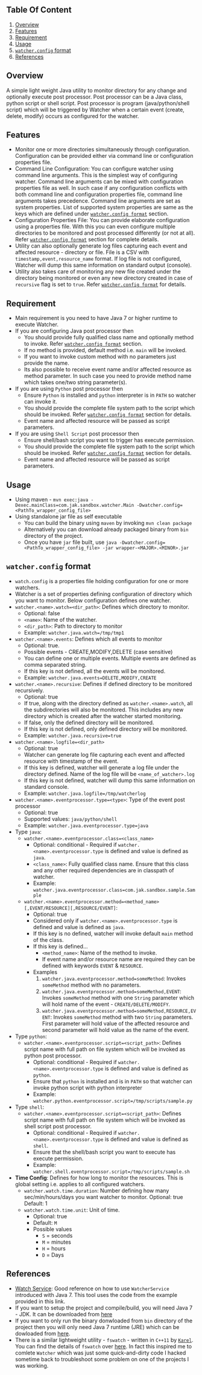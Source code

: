 Table Of Content
----------------

1.	[Overview](#overview)
2.	[Features](#features)
3.	[Requirement](#requirement)
4.	[Usage](#usage)
5.	[`watcher.config` format](#watcherconfig-format)
6.	[References](#references)

Overview
--------

A simple light weight Java utility to monitor directory for any change and optionally execute post processor. Post processor can be a Java class, python script or shell script. Post processor is program (java/python/shell script) which will be triggered by Watcher when a certain event (create, delete, modify) occurs as configured for the watcher.

Features
--------

-	Monitor one or more directories simultaneously through configuration. Configuration can be provided either via command line or configuration properties file.
-	Command Line Configuration: You can configure watcher using command line arguments. This is the simplest way of configuring watcher. Command line arguments can be mixed with configuration properties file as well. In such case if any configuration conflicts with both command line and configuration properties file, command line arguments takes precedence. Command line arguments are set as system properties. List of supported system properties are same as the keys which are defined under [`watcher.config format`](#watcherconfig-format) section.  
-	Configuration Properties File: You can provide elaborate configuration using a properties file. With this you can even configure multiple directories to be monitored and post processed differently (or not at all). Refer [`watcher.config format`](#watcherconfig-format) section for complete details.
-	Utility can also optionally generate log files capturing each event and affected resource - directory or file. File is a CSV with `timestamp,event,resource_name` format. If log file is not configured, Watcher will dump this same information on standard output (console).
-	Utility also takes care of monitoring any new file created under the directory being monitored or even any new directory created in case of `recursive` flag is set to `true`. Refer [`watcher.config format`](#watcherconfig-format) for details.

Requirement
-----------

-	Main requirement is you need to have Java 7 or higher runtime to execute Watcher.
-	If you are configuring Java post processor then
	-	You should provide fully qualified class name and optionally method to invoke. Refer [`watcher.config format`](#watcherconfig-format) section.
	-	If no method is provided, default method i.e. `main` will be invoked.
	-	If you want to invoke custom method with no parameters just provide the name.
	-	Its also possible to receive event name and/or affected resource as method parameter. In such case you need to provide method name which takes one/two string parameter(s).
-	If you are using `Python` post processor then
	-	Ensure `Python` is installed and `python` interpreter is in `PATH` so watcher can invoke it.
	-	You should provide the complete file system path to the script which should be invoked. Refer [`watcher.config format`](#watcherconfig-format) section for details.
	-	Event name and affected resource will be passed as script parameters.
-	If you are using `Shell Script` post processor then
	-	Ensure shell/bash script you want to trigger has execute permission.
	-	You should provide the complete file system path to the script which should be invoked. Refer [`watcher.config format`](#watcherconfig-format) section for details.
	-	Event name and affected resource will be passed as script parameters.

Usage
-----

-	Using maven - `mvn exec:java -Dexec.mainClass=com.jak.sandbox.watcher.Main -Dwatcher.config=<PathTo_wrapper_config_file>`
-	Using standalone jar file as self executable
	-	You can build the binary using `maven` by invoking `mvn clean package`
	-	Alternatively you can download already packaged binary from `bin` directory of the project.
	-	Once you have `jar` file built, use `java -Dwatcher.config=<PathTo_wrapper_config_file> -jar wrapper-<MAJOR>.<MINOR>.jar`

`watcher.config` format
-----------------------

-	`watch.config` is a properties file holding configuration for one or more watchers.
-	Watcher is a set of properties defining configuration of directory which you want to monitor. Below configuration defines one watcher.
-	`watcher.<name>.watch=<dir_path>`: Defines which directory to monitor.
	-	Optional: false
	-	`<name>`: Name of the watcher.
	-	`<dir_path>`: Path to directory to monitor
	-	Example: `watcher.java.watch=/tmp/tmp1`
-	`watcher.<name>.events`: Defines which all events to monitor
	-	Optional: true.
	-	Possible events - CREATE,MODIFY,DELETE (case sensitive)
	-	You can define one or multiple events. Multiple events are defined as comma separated string.
	-	If this key is not defined, all the events will be monitored.
	-	Example: `watcher.java.events=DELETE,MODIFY,CREATE`
-	`watcher.<name>.recursive`: Defines if defined directory to be monitored recursively.
	-	Optional: true
	-	If true, along with the directory defined as `watcher.<name>.watch`, all the subdirectories will also be monitored. This includes any new directory which is created after the watcher started monitoring.
	-	If false, only the defined directory will be monitored.
	-	If this key is not defined, only defined directory will be monitored.
	-	Example: `watcher.java.recursive=true`
-	`watcher.<name>.logfile=<dir_path>`
	-	Optional: true  
	-	Watcher can generate log file capturing each event and affected resource with timestamp of the event.
	-	If this key is defined, watcher will generate a log file under the directory defined. Name of the log file will be `<name_of_watcher>.log`
	-	If this key is not defined, watcher will dump this same information on standard console.
	-	Example: `watcher.java.logfile=/tmp/watcherlog`
-	`watcher.<name>.eventprocessor.type=<type>`: Type of the event post processor
	-	Optional: true
	-	Supported values: `java/python/shell`
	-	Example: `watcher.java.eventprocessor.type=java`
-	Type `java`:
	-	`watcher.<name>.eventprocessor.class=<class_name>`
		-	Optional: conditional - Required if `watcher.<name>.eventprocessor.type` is defined and value is defined as `java`.
		-	`<class_name>`: Fully qualified class name. Ensure that this class and any other required dependencies are in classpath of watcher.
		-	Example: `watcher.java.eventprocessor.class=com.jak.sandbox.sample.Sample`
	-	`watcher.<name>.eventprocessor.method=<method_name>[,EVENT/RESOURCE][,RESOURCE/EVENT]`:
		-	Optional: true
		-	Considered only if `watcher.<name>.eventprocessor.type` is defined and value is defined as `java`.
		-	If this key is no defined, watcher will invoke default `main` method of the class.
		-	If this key is defined...
			-	`<method_name>`: Name of the method to invoke.
			-	If event name and/or resource name are required they can be defined with keywords `EVENT` & `RESOURCE`.
		-	Examples
			1.	`watcher.java.eventprocessor.method=someMethod`: Invokes `someMethod` method with no parameters.
			2.	`watcher.java.eventprocessor.method=someMethod,EVENT`: Invokes `someMethod` method with one `String` parameter which will hold name of the event - `CREATE/DELETE/MODIFY`.
			3.	`watcher.java.eventprocessor.method=someMethod,RESOURCE,EVENT`: Invokes `someMethod` method with two `String` parameters. First parameter will hold value of the affected resource and second parameter will hold value as the name of the event.
-	Type `python`:
	-	`watcher.<name>.eventprocessor.script=<script_path>`: Defines script name with full path on file system which will be invoked as python post processor.
		-	Optional: conditional - Required if `watcher.<name>.eventprocessor.type` is defined and value is defined as `python`.
		-	Ensure that `python` is installed and is in `PATH` so that watcher can invoke python script with python interpreter
		-	Example: `watcher.python.eventprocessor.script=/tmp/scripts/sample.py`
-	Type `shell`:
	-	`watcher.<name>.eventprocessor.script=<script_path>`: Defines script name with full path on file system which will be invoked as shell script post processor.
		-	Optional: conditional - Required if `watcher.<name>.eventprocessor.type` is defined and value is defined as `shell`.
		-	Ensure that the shell/bash script you want to execute has execute permission.
		-	Example: `watcher.shell.eventprocessor.script=/tmp/scripts/sample.sh`
-	**Time Config**: Defines for how long to monitor the resources. This is global setting i.e. applies to all configured watchers.
	-	`watcher.watch.time.duration`: Number defining how many sec/min/hours/days you want watcher to monitor. Optional: true Default: 1
	-	`watcher.watch.time.unit`: Unit of time.
		-	Optional: true
		-	Default: `M`
		-	Possible values
			-	`S` = seconds
			-	`M` = minutes
			-	`H` = hours
			-	`D` = Days

References
----------

-	[Watch Service](https://docs.oracle.com/javase/tutorial/essential/io/notification.html#overview): Good reference on how to use `WatcherService` introduced with Java 7. This tool uses the code from the example provided in this link.
-	If you want to setup the project and compile/build, you will need Java 7 - JDK. It can be downloaded from [here](http://www.oracle.com/technetwork/java/javase/downloads/jdk7-downloads-1880260.html)
-	If you want to only run the binary donwloaded from `bin` directory of the project then you will only need Java 7 runtime (JRE) which can be dowloaded from [here](http://www.oracle.com/technetwork/java/javase/downloads/jre7-downloads-1880261.html).
-   There is a similar lightweight utility - `fswatch` - written in `C++11` by [`Karel`](http://www.kubat.nl/). You can find the details of `fswatch` over [here](http://www.kubat.nl/pages/fswatch). In fact this inspired me to comlete `Watcher` which was just some quick-and-dirty code I hacked sometime back to troubleshoot some problem on one of the projects I was working.
